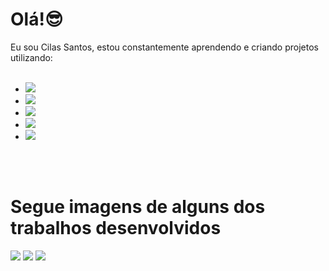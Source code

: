 # Olá!:sunglasses:
Eu sou Cilas Santos, estou constantemente aprendendo e criando projetos utilizando:
<br/>
<br/>
- <img src="https://img.shields.io/badge/HTML5-E34F26?style=for-the-badge&logo=html5&logoColor=white"/>
- <img src="https://img.shields.io/badge/CSS3-1572B6?style=for-the-badge&logo=css3&logoColor=white"/>
- <img src="https://img.shields.io/badge/JavaScript-F7DF1E?style=for-the-badge&logo=javascript&logoColor=black"/>
- <img src="https://img.shields.io/badge/React-20232A?style=for-the-badge&logo=react&logoColor=61DAFB"/>
- <img src="https://img.shields.io/badge/Angular-DD0031?style=for-the-badge&logo=angular&logoColor=white"/>
<br>
<br>
<h1>Segue imagens de alguns dos trabalhos desenvolvidos</h1>

<img src="https://raw.githubusercontent.com/Cilasdev/Easy-Shopping/3512a490f18782b775b5795929d54b0cee3506b1/img/Clima%20no%20mundo.jpg"/>
<img src="https://github.com/Cilasdev/Easy-Shopping/raw/master/img/Easy%20shop%20desktop.jpg?raw=true"/>
<img src="https://github.com/Cilasdev/Easy-Shopping/blob/master/img/Site%20da%20apple.jpg?raw=true"/>
